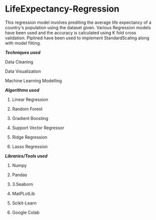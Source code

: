 # LifeExpectancy-Regression

This regression model involves prediting the average life expectancy of a country's population using the dataset given. Various Regression models have been used and the accuracy is calculated using K fold cross validation. Piplined have been used to implement StandardScaling along with model fitting.



***Techniques used***

Data Cleaning

Data Visualization

Machine Learning Modelling


***Algorithms used***

1. Linear Regression

2. Random Forest

3. Gradient Boosting

4. Support Vector Regressor

5. Ridge Regression

6. Lasso Regression


***Libraries/Tools used***

1. Numpy

2. Pandas

3. 3.Seaborn

4. MatPLotLib

5. Scikit-Learn

6. Google Colab
